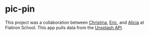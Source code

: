 # pic-pin
This project was a collaboration between [Christina](https://github.com/christinamcmahon), [Eric](https://github.com/EricStukenberg), and [Alicia](https://github.com/chaochaocodes) at Flatiron School. This app pulls data from the [Unsplash API](https://unsplash.com/developers).
